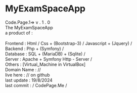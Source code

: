 # MyExamSpaceApp
Code.Page.1=>  v . 1 . 0 <br>
The MyExamSpaceApp <br>
a product of :<br>  
            Frontend : Html / Css + (Bootstrap-3) / Javascript + (Jquery) / <br>
            Backend  : Php  + (Symfony) / <br>
            Database : SQL + (MariaDB) + (Sqlite) / <br>
            Server   : Apache + Symfony Http - Server / <br>
            Others   : [Virtual_Machine in VirtualBox] <br>
Domain Name : // <br>
live here : // on github <br>
last update : 19/8/2024 <br>
last commit : / CodePage.Me /
